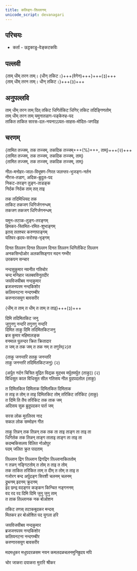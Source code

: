 ```yaml
---  
title: कलिङ्ग-तिल्लानम्  
unicode_script: devanagari  
---  
```


## परिचयः  
- कर्ता - ऊट्टकाडु-वेङ्कटकविः  

## पल्लवी  

{ताम् धीम् तरन ताम्। {धीन् तकिट।}+++(वेगेन)+++}+++(३)+++    
{ताम् धीम् तरन ताम्। धीन् तकिट।}+++(३)+++  

## अनुपल्लवि  

ताम् धीम् तरन ताम् दित् तकिट धिगिर्तकिट धिगिर् तकिट तदिङ्गिणतोम्  
ताम् धीम् तरन ताम् यमुनातडाग-पङ्केरुह-पद  
ताकित ताकित सारस-दल-नयनाऽऽयत-साहस-मोदित-जगदिह  

## चरणम्  

{तामित तज्जम्, तक तज्जम्, तकदिक तज्जम्+++(%)+++, ताम्}+++(२)+++  
{तामित तज्जम्, तक तज्जम्, तकदिक तज्जम्, ताम्}    
{तामित तज्जम्, तक तज्जम्, तकदिक तज्जम्, ताम्}  

नील-मनोहर-जाल-विभूषण-निरत जलन्तर-भुजङ्ग-नर्तन  
नीरज-तडाग, अदिक-म्रुदुल-पद  
निकट-तरङ्ग तुङ्ग-ताडङ्क  
निर्दक निर्दक ताम् तत् ताइ  

तक तदिमिधियद तक  
ताकिट तकजग धिगिर्जगनन्धम्  
तकजग तकजग धिगिर्जगनन्धम्  

यमुन-तटाक-तुङ्ग-तरङ्गम्  
हिमकर-स्तिमित-रमित-शुभाङ्गम्  
इतस् ततश्चर करुणापाङ्गम्  
यतिवर-हृदय-सरोरुह-भृङ्गम्  

दिनत तिल्लन दिनत तिल्लन दिनत तिल्लन धिगिर्तकिट तिल्लन  
अनकसिन्दोओर अलकस्रिङ्गार मदन गम्भीर  
उरकपन सन्चार  

नन्दसुकुमार नवनीत गतिचोर  
चन्द मनिहार जलबवविनुतदीर  
जयविजयीबव नन्दकुमार  
ब्रजजनपरम नन्दकिशोर  
कलियनटना नन्दगम्बीर  
करुनारसयुग बावसरीर  

{धीम् त ताम् त धीम् त ताम् त ताइ}+++(३)+++  

दिमि तदिमितकिट जनु  
जुगुनगु नन्दरि तगुनगु नन्दरि  
दिमित ताकु दिमि तदिमितकिटजनु  
ब्रज कुमार महिमालङ्क  
वनमाल पुलन्दर क्रित क्रितादार  
त जम् त तक जम् त तक नम् त तगुर्रम्(२)त  

{ताकु जनन्तरि ततकु जनन्तरि  
 ताकु जनन्तरि तदिमितकिटजनु} (२)  

(अर्पुत नर्दन चित्रित मुद्रित विद्यक मुद्भव मर्पुतमर्पुत (ताकु)) (२)  
विधिसुत काल विधिसुत सील गतिसय नील ग्रुदपदलोल (ताकु)  

त दिमितकित दिमिताक दिमितकित दिमिताक  
त ताइ त तोम् त ताइ दिमितकिट तोम् तरिकिट तरिकिट (ताकु)  
त दिमि ति तैय तरिकिट तक ताक जम्  
अदिसय सुक म्रुदुपदकर पार्त जम्  

सरस लोक मुरलिरव नाद  
सकल लोक सम्मोहन गीत  

ताकु तिन्नन् तक तिन्नन् तक तक ता ताइ ताङ्ग ता ताइ ता  
धिगिर्तक तक तिन्नन् ताङ्ग ताताइ ताङ्ग ता ताइ ता  
कदम्बकिसलय विलित नोओपुर  
पदम् जलित क्रुत पादताम्  

तिल्लान द्रिग तिल्लान द्रिगद्रिग तिल्लानाकिततोम्  
ग तन्नन् नङ्गिटतोम् त तोम् त ताइ त तोम्  
तक ताकित तरिकित ताम् त दीम् त तोम् त ताइ त  
गजोरग बन्द अर्पुदङ्ग सिरशी चलनम् चलनम्  
द्रुथनम् इदनम् क्रुदनम्  
इद छन्द्र वदङ्गर कङ्कन किन्चित नङ्गननम्  
वद रद रद दिमि दिमि जुनु जुनु ताम्  
त ताक तिल्लानक नक बोओशन  

तकिट तगस् तटाकबुदकर मन्दस्  
मितकर हर बोओशित पद युगला हरि  

जयविजयीबव नन्दकुमार  
ब्रजजनपरम नन्दकिशोर  
कलियनटना नन्दगम्बीर  
करुणारसयुग बावसरीर  

मदमधुकर मधुपदरळसम नयन कमलदळचलनमुनिह्रुदय मपि  

चोर जाकरा दयाकरा मुरारि श्रीकर  